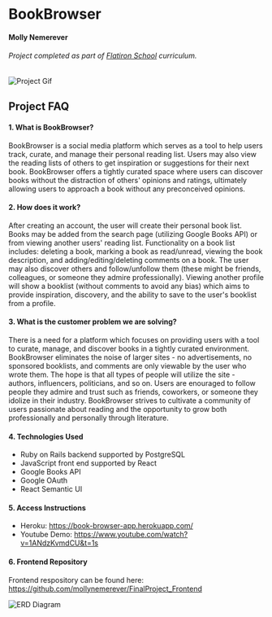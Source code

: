 # BookBrowser

#### Molly Nemerever
###### Project completed as part of [Flatiron School](https://flatironschool.com/campuses/seattle/) curriculum.

![Project Gif](https://github.com/mollynemerever/FinalProject_Backend/blob/master/bookbrowser_gif.gif)

## Project FAQ
#### 1. What is BookBrowser?
BookBrowser is a social media platform which serves as a tool to help users track, curate, and manage their personal reading list.  Users may also view the reading lists of others to get inspiration or suggestions for their next book. BookBrowser offers a tightly curated space where users can discover books without the distraction of others' opinions and ratings, ultimately allowing users to approach a book without any preconceived opinions.  

#### 2. How does it work?
After creating an account, the user will create their personal book list. Books may be added from the search page (utilizing Google Books API) or from viewing another users' reading list. Functionality on a book list includes: deleting a book, marking a book as read/unread, viewing the book description, and adding/editing/deleting comments on a book. The user may also discover others and follow/unfollow them (these might be friends, colleagues, or someone they admire professionally). Viewing another profile will show a booklist (without comments to avoid any bias) which aims to provide inspiration, discovery, and the ability to save to the user's booklist from a profile. 

#### 3. What is the customer problem we are solving?
There is a need for a platform which focuses on providing users with a tool to curate, manage, and discover books in a tightly curated environment. BookBrowser eliminates the noise of larger sites - no advertisements, no sponsored booklists, and comments are only viewable by the user who wrote them. The hope is that all types of people will utilize the site - authors, influencers, politicians, and so on. Users are enouraged to follow people they admire and trust such as friends, coworkers, or someone they idolize in their industry. BookBrowser strives to cultivate a community of users passionate about reading and the opportunity to grow both professionally and personally through literature. 

#### 4. Technologies Used
 -  Ruby on Rails backend supported by PostgreSQL
 -  JavaScript front end supported by React
 -  Google Books API
 -  Google OAuth
 -  React Semantic UI
 

#### 5. Access Instructions
 - Heroku: https://book-browser-app.herokuapp.com/
 - Youtube Demo: https://www.youtube.com/watch?v=1ANdzKvmdCU&t=1s

#### 6. Frontend Repository
Frontend respository can be found here: https://github.com/mollynemerever/FinalProject_Frontend

![ERD Diagram](https://github.com/mollynemerever/FinalProject_Backend/blob/master/BookBrowser_ERD.png)
